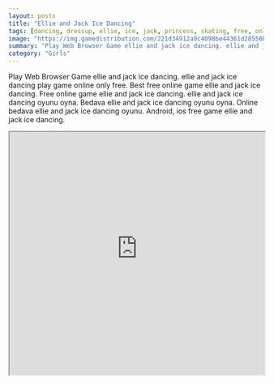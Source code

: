 ```yaml
---
layout: posts
title: "Ellie and Jack Ice Dancing"
tags: [dancing, dressup, ellie, ice, jack, princess, skating, free, online, games, oyna, game, free, games, play, play, games]
image: "https://img.gamedistribution.com/221d34912a0c4098be44361d28550bbb.jpg"
summary: "Play Web Browser Game ellie and jack ice dancing. ellie and jack ice dancing play game online only free. Best free online game ellie and jack ice dancing. Free online game ellie and jack ice dancing. ellie and jack ice dancing oyunu oyna. Bedava ellie and jack ice dancing oyunu oyna. Online bedava ellie and jack ice dancing oyunu. Android, ios free game ellie and jack ice dancing."
category: "Girls"
---
```


Play Web Browser Game ellie and jack ice dancing. ellie and jack ice dancing play game online only free. Best free online game ellie and jack ice dancing. Free online game ellie and jack ice dancing. ellie and jack ice dancing oyunu oyna. Bedava ellie and jack ice dancing oyunu oyna. Online bedava ellie and jack ice dancing oyunu. Android, ios free game ellie and jack ice dancing.

<iframe width="100%" height="480px;" src="https://html5.gamedistribution.com/221d34912a0c4098be44361d28550bbb/"></iframe>